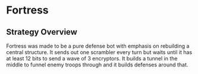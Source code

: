 # Fortress
## Strategy Overview

Fortress was made to be a pure defense bot with emphasis on rebuilding a central structure. It sends out one scrambler every turn but waits until it has at least 12 bits to send a wave of 3 encryptors. It builds a tunnel in the middle to funnel enemy troops through and it builds defenses around that. 
